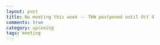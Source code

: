 ```yaml
---
layout: post
title: No meeting this week -- THW postponed until Oct 4
comments: true
category: upcoming
tags: meeting
---
```


